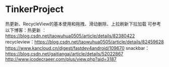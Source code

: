 # TinkerProject
热更新、RecycleView的基本使用和拖拽、滑动删除、上拉刷新下拉加载
可参考以下博客：热更新 ：https://blog.csdn.net/taowuhua0505/article/details/82380422
recycleview：https://blog.csdn.net/taowuhua0505/article/details/82459628
            https://www.kancloud.cn/digest/fastdev4android/109670
snackbar：https://blog.csdn.net/gaitiangai/article/details/52022867
            http://www.jcodecraeer.com/plus/view.php?aid=3187
